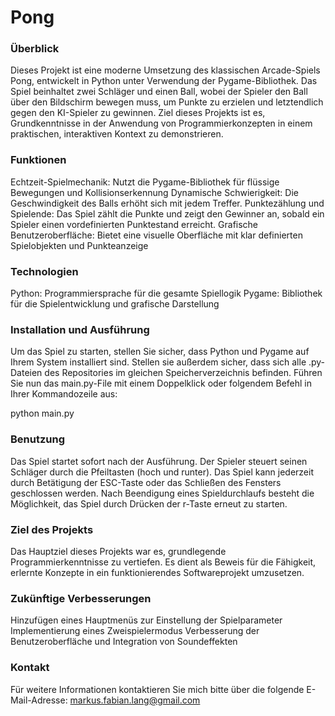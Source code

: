 # Pong

### Überblick
Dieses Projekt ist eine moderne Umsetzung des klassischen Arcade-Spiels Pong, entwickelt in Python unter Verwendung der Pygame-Bibliothek. Das Spiel beinhaltet zwei Schläger und einen Ball, wobei der Spieler den Ball über den Bildschirm bewegen muss, um Punkte zu erzielen und letztendlich gegen den KI-Spieler zu gewinnen. 
Ziel dieses Projekts ist es, Grundkenntnisse in der Anwendung von Programmierkonzepten in einem praktischen, interaktiven Kontext zu demonstrieren.

### Funktionen
Echtzeit-Spielmechanik: Nutzt die Pygame-Bibliothek für flüssige Bewegungen und Kollisionserkennung
Dynamische Schwierigkeit: Die Geschwindigkeit des Balls erhöht sich mit jedem Treffer.
Punktezählung und Spielende: Das Spiel zählt die Punkte und zeigt den Gewinner an, sobald ein Spieler einen vordefinierten Punktestand erreicht.
Grafische Benutzeroberfläche: Bietet eine visuelle Oberfläche mit klar definierten Spielobjekten und Punkteanzeige

### Technologien
Python: Programmiersprache für die gesamte Spiellogik
Pygame: Bibliothek für die Spielentwicklung und grafische Darstellung

### Installation und Ausführung
Um das Spiel zu starten, stellen Sie sicher, dass Python und Pygame auf Ihrem System installiert sind. Stellen sie außerdem sicher, dass sich alle .py-Dateien des Repositories im gleichen Speicherverzeichnis befinden. Führen Sie nun das main.py-File mit einem Doppelklick oder folgendem Befehl in Ihrer Kommandozeile aus:

python main.py

### Benutzung
Das Spiel startet sofort nach der Ausführung. Der Spieler steuert seinen Schläger durch die Pfeiltasten (hoch und runter). Das Spiel kann jederzeit durch Betätigung der ESC-Taste oder das Schließen des Fensters geschlossen werden. Nach Beendigung eines Spieldurchlaufs besteht die Möglichkeit, das Spiel durch Drücken der r-Taste erneut zu starten.

### Ziel des Projekts
Das Hauptziel dieses Projekts war es, grundlegende Programmierkenntnisse zu vertiefen. Es dient als Beweis für die Fähigkeit, erlernte Konzepte in ein funktionierendes Softwareprojekt umzusetzen.

### Zukünftige Verbesserungen
Hinzufügen eines Hauptmenüs zur Einstellung der Spielparameter
Implementierung eines Zweispielermodus
Verbesserung der Benutzeroberfläche und Integration von Soundeffekten

### Kontakt
Für weitere Informationen kontaktieren Sie mich bitte über die folgende E-Mail-Adresse: markus.fabian.lang@gmail.com

